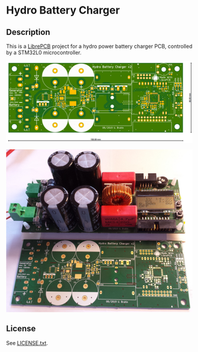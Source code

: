 # Hydro Battery Charger

## Description

This is a [LibrePCB](https://librepcb.org) project for a hydro power battery
charger PCB, controlled by a STM32L0 microcontroller.

![PCB Top](resources/pcb_top.png)

![PCB Finished](resources/pcb_finished.jpg)

## License

See [LICENSE.txt](LICENSE.txt).
